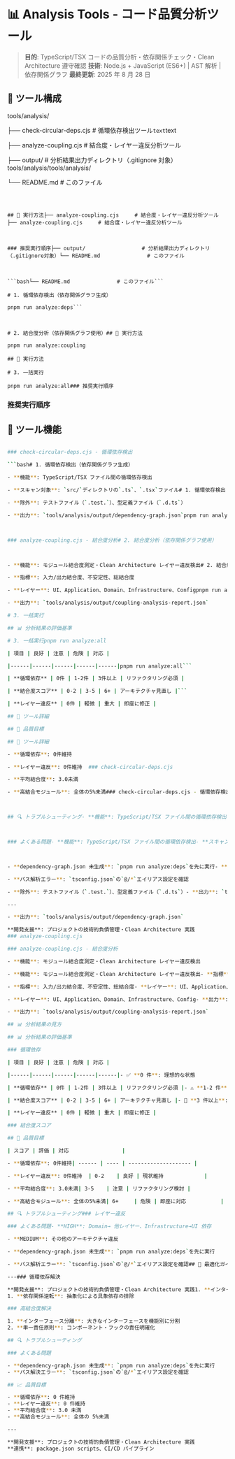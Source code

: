 # 📊 Analysis Tools - コード品質分析ツール

> **目的**: TypeScript/TSX コードの品質分析・依存関係チェック・Clean Architecture 遵守確認
> **技術**: Node.js + JavaScript (ES6+) | AST 解析 | 依存関係グラフ
> **最終更新**: 2025 年 8 月 28 日

## 📁 ツール構成

tools/analysis/

├── check-circular-deps.cjs # 循環依存検出ツール`text`text

├── analyze-coupling.cjs # 結合度・レイヤー違反分析ツール

├── output/ # 分析結果出力ディレクトリ（.gitignore 対象）tools/analysis/tools/analysis/

└── README.md # このファイル

````├── check-circular-deps.cjs  # 循環依存検出ツール├── check-circular-deps.cjs  # 循環依存検出ツール



## 🚀 実行方法├── analyze-coupling.cjs     # 結合度・レイヤー違反分析ツール├── analyze-coupling.cjs     # 結合度・レイヤー違反分析ツール



### 推奨実行順序├── output/                  # 分析結果出力ディレクトリ（.gitignore対象）└── README.md               # このファイル



```bash└── README.md               # このファイル```

# 1. 循環依存検出（依存関係グラフ生成）

pnpm run analyze:deps```



# 2. 結合度分析（依存関係グラフ使用）## 🚀 実行方法

pnpm run analyze:coupling

## 🚀 実行方法

# 3. 一括実行

pnpm run analyze:all### 推奨実行順序

````

### 推奨実行順序

## 🔧 ツール機能

````bash

### check-circular-deps.cjs - 循環依存検出

```bash# 1. 循環依存検出（依存関係グラフ生成）

- **機能**: TypeScript/TSX ファイル間の循環依存検出

- **スキャン対象**: `src/`ディレクトリの`.ts`、`.tsx`ファイル# 1. 循環依存検出（依存関係グラフ生成）pnpm run analyze:deps

- **除外**: テストファイル（`.test.`）、型定義ファイル（`.d.ts`）

- **出力**: `tools/analysis/output/dependency-graph.json`pnpm run analyze:deps



### analyze-coupling.cjs - 結合度分析# 2. 結合度分析（依存関係グラフ使用）



- **機能**: モジュール結合度測定・Clean Architecture レイヤー違反検出# 2. 結合度分析（依存関係グラフ使用）pnpm run analyze:coupling

- **指標**: 入力/出力結合度、不安定性、総結合度

- **レイヤー**: UI、Application、Domain、Infrastructure、Configpnpm run analyze:coupling

- **出力**: `tools/analysis/output/coupling-analysis-report.json`

# 3. 一括実行

## 📊 分析結果の評価基準

# 3. 一括実行pnpm run analyze:all

| 項目 | 良好 | 注意 | 危険 | 対応 |

|------|------|------|------|------|pnpm run analyze:all```

| **循環依存** | 0件 | 1-2件 | 3件以上 | リファクタリング必須 |

| **結合度スコア** | 0-2 | 3-5 | 6+ | アーキテクチャ見直し |```

| **レイヤー違反** | 0件 | 軽微 | 重大 | 即座に修正 |

## 🔧 ツール詳細

## 🎯 品質目標

## 🔧 ツール詳細

- **循環依存**: 0件維持

- **レイヤー違反**: 0件維持  ### check-circular-deps.cjs

- **平均結合度**: 3.0未満

- **高結合モジュール**: 全体の5%未満### check-circular-deps.cjs - 循環依存検出



## 🔍 トラブルシューティング- **機能**: TypeScript/TSX ファイル間の循環依存検出



### よくある問題- **機能**: TypeScript/TSX ファイル間の循環依存検出- **スキャン対象**: `src/`ディレクトリの`.ts`、`.tsx`ファイル



- **dependency-graph.json 未生成**: `pnpm run analyze:deps`を先に実行- **スキャン対象**: `src/`ディレクトリの`.ts`、`.tsx`ファイル- **除外**: テストファイル（`.test.`）、型定義ファイル（`.d.ts`）

- **パス解析エラー**: `tsconfig.json`の`@/*`エイリアス設定を確認

- **除外**: テストファイル（`.test.`）、型定義ファイル（`.d.ts`）- **出力**: `tools/analysis/output/dependency-graph.json`（他ツールで使用）

---

- **出力**: `tools/analysis/output/dependency-graph.json`

**開発支援**: プロジェクトの技術的負債管理・Clean Architecture 実践
### analyze-coupling.cjs

### analyze-coupling.cjs - 結合度分析

- **機能**: モジュール結合度測定・Clean Architecture レイヤー違反検出

- **機能**: モジュール結合度測定・Clean Architecture レイヤー違反検出- **指標**: 入力/出力結合度、不安定性、総結合度

- **指標**: 入力/出力結合度、不安定性、総結合度- **レイヤー**: UI、Application、Domain、Infrastructure、Config

- **レイヤー**: UI、Application、Domain、Infrastructure、Config- **出力**: `tools/analysis/output/coupling-analysis-report.json`

- **出力**: `tools/analysis/output/coupling-analysis-report.json`

## 📊 分析結果の見方

## 📊 分析結果の評価基準

### 循環依存

| 項目 | 良好 | 注意 | 危険 | 対応 |

|------|------|------|------|------|- ✅ **0 件**: 理想的な状態

| **循環依存** | 0件 | 1-2件 | 3件以上 | リファクタリング必須 |- ⚠️ **1-2 件**: 要注意、リファクタリング検討

| **結合度スコア** | 0-2 | 3-5 | 6+ | アーキテクチャ見直し |- 🚨 **3 件以上**: 緊急対応が必要

| **レイヤー違反** | 0件 | 軽微 | 重大 | 即座に修正 |

### 結合度スコア

## 🎯 品質目標

| スコア | 評価 | 対応                 |

- **循環依存**: 0件維持| ------ | ---- | -------------------- |

- **レイヤー違反**: 0件維持  | 0-2    | 良好 | 現状維持             |

- **平均結合度**: 3.0未満| 3-5    | 注意 | リファクタリング検討 |

- **高結合モジュール**: 全体の5%未満| 6+     | 危険 | 即座に対応           |

## 🔍 トラブルシューティング### レイヤー違反

### よくある問題- **HIGH**: Domain→ 他レイヤー、Infrastructure→UI 依存

- **MEDIUM**: その他のアーキテクチャ違反

- **dependency-graph.json 未生成**: `pnpm run analyze:deps`を先に実行

- **パス解析エラー**: `tsconfig.json`の`@/*`エイリアス設定を確認## 🎯 最適化ガイド

---### 循環依存解決

**開発支援**: プロジェクトの技術的負債管理・Clean Architecture 実践1. **インターフェース抽出**: 共通インターフェースで依存を分離
1. **依存関係逆転**: 抽象化による具象依存の排除

### 高結合度解決

1. **インターフェース分離**: 大きなインターフェースを機能別に分割
2. **単一責任原則**: コンポーネント・フックの責任明確化

## 🔍 トラブルシューティング

### よくある問題

- **dependency-graph.json 未生成**: `pnpm run analyze:deps`を先に実行
- **パス解決エラー**: `tsconfig.json`の`@/*`エイリアス設定を確認

## 📈 品質目標

- **循環依存**: 0 件維持
- **レイヤー違反**: 0 件維持
- **平均結合度**: 3.0 未満
- **高結合モジュール**: 全体の 5%未満

---

**開発支援**: プロジェクトの技術的負債管理・Clean Architecture 実践
**連携**: package.json scripts、CI/CD パイプライン
````
